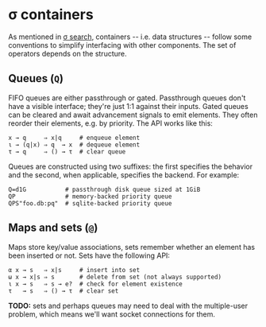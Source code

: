 # σ containers
As mentioned in [σ search](sigma-search.md), containers -- i.e. data structures -- follow some conventions to simplify interfacing with other components. The set of operators depends on the structure.


## Queues (`Q`)
FIFO queues are either passthrough or gated. Passthrough queues don't have a visible interface; they're just 1:1 against their inputs. Gated queues can be cleared and await advancement signals to emit elements. They often reorder their elements, e.g. by priority. The API works like this:

```
x → q     ⇒ x|q     # enqueue element
ι → (q|x) ⇒ q  → x  # dequeue element
τ → q     ⇒ () → τ  # clear queue
```

Queues are constructed using two suffixes: the first specifies the behavior and the second, when applicable, specifies the backend. For example:

```
Q=d1G           # passthrough disk queue sized at 1GiB
QP              # memory-backed priority queue
QPS"foo.db:pq"  # sqlite-backed priority queue
```


## Maps and sets (`@`)
Maps store key/value associations, sets remember whether an element has been inserted or not. Sets have the following API:

```
α x → s   ⇒ x|s     # insert into set
ω x → x|s ⇒ s       # delete from set (not always supported)
ι x → s   ⇒ s → e?  # check for element existence
τ   → s   ⇒ () → τ  # clear set
```

**TODO:** sets and perhaps queues may need to deal with the multiple-user problem, which means we'll want socket connections for them.
